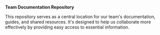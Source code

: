**Team Documentation Repository**

This repository serves as a central location for our team's documentation, guides, and shared resources. 
It's designed to help us collaborate more effectively by providing easy access to essential information.